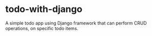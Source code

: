 # todo-with-django
A simple todo app using Django framework that can perform CRUD operations, on specific todo items.
